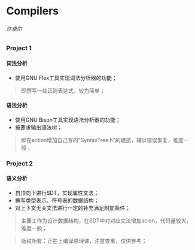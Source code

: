 # Compilers
###### 许卓尔

### Project 1

#### 词法分析
- 使用GNU Flex工具实现词法分析器的功能；
> 即撰写一些正则表达式，较为简单；

#### 语法分析
- 使用GNU Bison工具实现语法分析器的功能；
- 按要求输出语法树；
> 即在action增加自己写的"SyntaxTree.h"的建造，辅以错误恢复，难度一般；

### Project 2

#### 语义分析
- 自顶向下进行SDT，实现属性文法；
- 撰写类型表示、符号表的数据结构；
- 对上下文无关文法进行一定的补充满足附加条件；
> 主要工作为设计数据结构，在SDT中对对应文法增加acion，代码量较大，难度一般；



> 版权所有：正在上编译原理课，注意查重，仅供参考；

